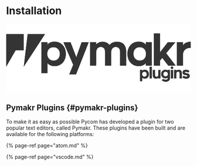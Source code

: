 # Installation

![](../../.gitbook/assets/pymakr-logo-1.png)

## Pymakr Plugins {#pymakr-plugins}

To make it as easy as possible Pycom has developed a plugin for two popular text editors, called Pymakr. These plugins have been built and are available for the following platforms:

{% page-ref page="atom.md" %}

{% page-ref page="vscode.md" %}

